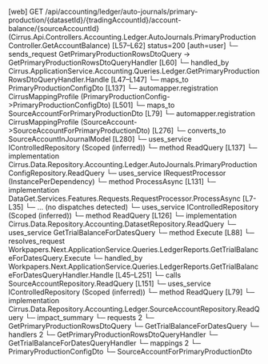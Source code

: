 [web] GET /api/accounting/ledger/auto-journals/primary-production/{datasetId}/{tradingAccountId}/account-balance/{sourceAccountId}  (Cirrus.Api.Controllers.Accounting.Ledger.AutoJournals.PrimaryProductionController.GetAccountBalance)  [L57–L62] status=200 [auth=user]
  └─ sends_request GetPrimaryProductionRowsDtoQuery -> GetPrimaryProductionRowsDtoQueryHandler [L60]
    └─ handled_by Cirrus.ApplicationService.Accounting.Queries.Ledger.GetPrimaryProductionRowsDtoQueryHandler.Handle [L47–L147]
      └─ maps_to PrimaryProductionConfigDto [L137]
        └─ automapper.registration CirrusMappingProfile (PrimaryProductionConfig->PrimaryProductionConfigDto) [L501]
      └─ maps_to SourceAccountForPrimaryProductionDto [L79]
        └─ automapper.registration CirrusMappingProfile (SourceAccount->SourceAccountForPrimaryProductionDto) [L276]
        └─ converts_to SourceAccountInJournalModel [L280]
      └─ uses_service IControlledRepository<PrimaryProductionConfig> (Scoped (inferred))
        └─ method ReadQuery [L137]
          └─ implementation Cirrus.Data.Repository.Accounting.Ledger.AutoJournals.PrimaryProductionConfigRepository.ReadQuery
      └─ uses_service IRequestProcessor (InstancePerDependency)
        └─ method ProcessAsync [L131]
          └─ implementation DataGet.Services.Features.Requests.RequestProcessor.ProcessAsync [L7-L35]
            └─ ... (no dispatches detected)
      └─ uses_service IControlledRepository<Dataset> (Scoped (inferred))
        └─ method ReadQuery [L126]
          └─ implementation Cirrus.Data.Repository.Accounting.DatasetRepository.ReadQuery
      └─ uses_service GetTrialBalanceForDatesQuery
        └─ method Execute [L88]
          └─ resolves_request Workpapers.Next.ApplicationService.Queries.LedgerReports.GetTrialBalanceForDatesQuery.Execute
            └─ handled_by Workpapers.Next.ApplicationService.Queries.LedgerReports.GetTrialBalanceForDatesQueryHandler.Handle [L45–L251]
              └─ calls SourceAccountRepository.ReadQuery [L151]
      └─ uses_service IControlledRepository<SourceAccount> (Scoped (inferred))
        └─ method ReadQuery [L79]
          └─ implementation Cirrus.Data.Repository.Accounting.Ledger.SourceAccountRepository.ReadQuery
  └─ impact_summary
    └─ requests 2
      └─ GetPrimaryProductionRowsDtoQuery
      └─ GetTrialBalanceForDatesQuery
    └─ handlers 2
      └─ GetPrimaryProductionRowsDtoQueryHandler
      └─ GetTrialBalanceForDatesQueryHandler
    └─ mappings 2
      └─ PrimaryProductionConfigDto
      └─ SourceAccountForPrimaryProductionDto


